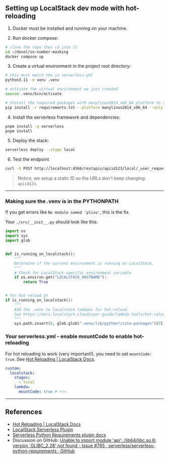 
## Setting up LocalStack dev mode with hot-reloading

1. Docker must be installed and running on your machine.

2. Run docker compose:
```sh
# clone the repo then cd into it
cd ~/devel/sn-number-masking
docker compose up
```

3. Create a virtual environment in the project root directory:
```sh
# this must match the in serverless.yml
python3.11 -m venv .venv

# activate the virtual environment we just created
source .venv/bin/activate

# Install the required packages with manylinux2014_x86_64 platform to avoid GLIBC errors
pip install -r requirements.txt --platform manylinux2014_x86_64 --only-binary=:all: --target .venv/lib/python3.11/site-packages
```

4. Install the serverless framework and dependencies:
```sh
pnpm install -g serverless
pnpm install
```

5. Deploy the stack:
```sh
serverless deploy --stage local
```

6. Test the endpoint
```sh
curl -X POST http://localhost:4566/restapis/apiid123/local/_user_request_/test   -H "Content-Type: application/json"   -d '{"real_number": "+16505604560"}' | jq
```

> Notice, we setup a static ID so the URLs don't keep changing: `apiid123`.

---

### Making sure the .venv is in the PYTHONPATH

If you get errors like `No module named 'plivo'`, this is the fix.

Your `./src/__init__.py` should look like this:
```python
import os
import sys
import glob


def is_running_on_localstack():
    """
    Determine if the current environment is running on LocalStack.
    """
    # Check for LocalStack-specific environment variable
    if os.environ.get("LOCALSTACK_HOSTNAME"):
        return True


# for hot-reload on
if is_running_on_localstack():
    """
    Add the .venv to localstack lambdas for hot-reload.
    See https://docs.localstack.cloud/user-guide/lambda-tools/hot-reloading/#hot-reloading-for-python-lambdas
    """
    sys.path.insert(0, glob.glob(".venv/lib/python*/site-packages")[0])
```

### Your serverless.yml - enable mountCode to enable hot-reloading

For hot reloading to work (very important!), you need to set `mountCode: true`. See [Hot Reloading | LocalStack Docs](https://docs.localstack.cloud/user-guide/lambda-tools/hot-reloading/#hot-reloading-for-python-lambdas).

```yml
custom:
  localstack:
    stages:
      - local
    lambda:
      mountCode: true # <<<
```

---


## References
- [Hot Reloading | LocalStack Docs](https://docs.localstack.cloud/user-guide/lambda-tools/hot-reloading/#hot-reloading-for-python-lambdas)
- [LocalStack Serverless Plugin](https://www.serverless.com/plugins/serverless-localstack)
- [Serverless Python Requirements plugin docs](https://www.serverless.com/plugins/serverless-python-requirements)
- Discussion on GitHub: [Unable to import module 'api': /lib64/libc.so.6: version \`GLIBC\_2.28' not found - Issue #765 · serverless/serverless-python-requirements · GitHub](https://github.com/serverless/serverless-python-requirements/issues/765#issuecomment-1507138749) 